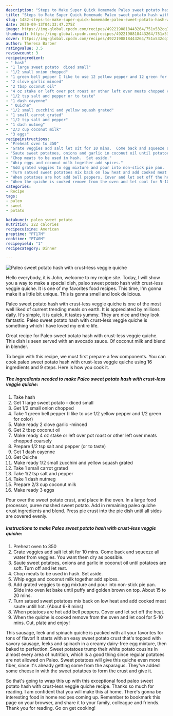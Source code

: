 ```yaml
---
description: "Steps to Make Super Quick Homemade Paleo sweet potato hash with crust-less veggie quiche"
title: "Steps to Make Super Quick Homemade Paleo sweet potato hash with crust-less veggie quiche"
slug: 1482-steps-to-make-super-quick-homemade-paleo-sweet-potato-hash-with-crust-less-veggie-quiche
date: 2020-09-13T04:33:47.275Z
image: https://img-global.cpcdn.com/recipes/4922190818443264/751x532cq70/paleo-sweet-potato-hash-with-crust-less-veggie-quiche-recipe-main-photo.jpg
thumbnail: https://img-global.cpcdn.com/recipes/4922190818443264/751x532cq70/paleo-sweet-potato-hash-with-crust-less-veggie-quiche-recipe-main-photo.jpg
cover: https://img-global.cpcdn.com/recipes/4922190818443264/751x532cq70/paleo-sweet-potato-hash-with-crust-less-veggie-quiche-recipe-main-photo.jpg
author: Theresa Barber
ratingvalue: 3.5
reviewcount: 3
recipeingredient:
- " hash"
- "1 large sweet potato  diced small"
- "1/2 small onion chopped"
- "1 green bell pepper I like to use 12 yellow pepper and 12 green for color"
- "2 clove garlic minced"
- "2 tbsp coconut oil"
- "4 oz stake or left over pot roast or other left over meats chopped coarsely"
- "1/2 tsp salt and pepper or to taste"
- "1 dash cayenne"
- " Quiche"
- "1/2 small zucchini and yellow squash grated"
- "1 small carrot grated"
- "1/2 tsp salt and pepper"
- "1 dash nutmeg"
- "2/3 cup coconut milk"
- "3 eggs"
recipeinstructions:
- "Preheat oven to 350"
- "Grate veggies add salt let sit for 10 mins.  Come back and squeeze all water from veggies.  You want them dry as possible."
- "Saute sweet potatoes, onions and garlic in coconut oil until potatoes are soft.  Turn off and let rest."
- "Chop meats to be used in hash.  Set aside."
- "Whip eggs and coconut milk together add spices."
- "Add grated veggies to egg mixture and pour into non-stick pie pan.  Slide into oven let bake until puffy and golden brown on top.  About 15 to 20 mins."
- "Turn satued sweet potatoes mix back on low heat and add cooked meat saute untill hot.  (About 6-8 mins)"
- "When potatoes are hot add bell peppers. Cover and let set off the heat."
- "When the quiche is cooked remove from the oven and let cool for 5-10 mins.  Cut, plate and enjoy!"
categories:
- Recipe
tags:
- paleo
- sweet
- potato

katakunci: paleo sweet potato 
nutrition: 222 calories
recipecuisine: American
preptime: "PT17M"
cooktime: "PT40M"
recipeyield: "1"
recipecategory: Dinner

---
```



![Paleo sweet potato hash with crust-less veggie quiche](https://img-global.cpcdn.com/recipes/4922190818443264/751x532cq70/paleo-sweet-potato-hash-with-crust-less-veggie-quiche-recipe-main-photo.jpg)

Hello everybody, it is John, welcome to my recipe site. Today, I will show you a way to make a special dish, paleo sweet potato hash with crust-less veggie quiche. It is one of my favorites food recipes. This time, I'm gonna make it a little bit unique. This is gonna smell and look delicious.

Paleo sweet potato hash with crust-less veggie quiche is one of the most well liked of current trending meals on earth. It is appreciated by millions daily. It's simple, it is quick, it tastes yummy. They are nice and they look fantastic. Paleo sweet potato hash with crust-less veggie quiche is something which I have loved my entire life.

Great recipe for Paleo sweet potato hash with crust-less veggie quiche. This dish is seen served with an avocado sauce. Of coconut milk and blend in blender.


To begin with this recipe, we must first prepare a few components. You can cook paleo sweet potato hash with crust-less veggie quiche using 16 ingredients and 9 steps. Here is how you cook it.

<!--inarticleads1-->

##### The ingredients needed to make Paleo sweet potato hash with crust-less veggie quiche:

1. Take  hash
1. Get 1 large sweet potato - diced small
1. Get 1/2 small onion chopped
1. Take 1 green bell pepper (I like to use 1/2 yellow pepper and 1/2 green for color)
1. Make ready 2 clove garlic -minced
1. Get 2 tbsp coconut oil
1. Make ready 4 oz stake or left over pot roast or other left over meats chopped coarsely
1. Prepare 1/2 tsp salt and pepper (or to taste)
1. Get 1 dash cayenne
1. Get  Quiche
1. Make ready 1/2 small zucchini and yellow squash grated
1. Take 1 small carrot grated
1. Take 1/2 tsp salt and pepper
1. Take 1 dash nutmeg
1. Prepare 2/3 cup coconut milk
1. Make ready 3 eggs


Pour over the sweet potato crust, and place in the oven. In a large food processor, puree mashed sweet potato. Add in remaining paleo quiche crust ingredients and blend. Press pie crust into the pie dish until all sides are covered evenly. 

<!--inarticleads2-->

##### Instructions to make Paleo sweet potato hash with crust-less veggie quiche:

1. Preheat oven to 350
1. Grate veggies add salt let sit for 10 mins.  Come back and squeeze all water from veggies.  You want them dry as possible.
1. Saute sweet potatoes, onions and garlic in coconut oil until potatoes are soft.  Turn off and let rest.
1. Chop meats to be used in hash.  Set aside.
1. Whip eggs and coconut milk together add spices.
1. Add grated veggies to egg mixture and pour into non-stick pie pan.  Slide into oven let bake until puffy and golden brown on top.  About 15 to 20 mins.
1. Turn satued sweet potatoes mix back on low heat and add cooked meat saute untill hot.  (About 6-8 mins)
1. When potatoes are hot add bell peppers. Cover and let set off the heat.
1. When the quiche is cooked remove from the oven and let cool for 5-10 mins.  Cut, plate and enjoy!


This sausage, leek and spinach quiche is packed with all your favorites for tons of flavor! It starts with an easy sweet potato crust that&#39;s topped with savory sausage, leeks and spinach in a creamy dairy-free egg mixture, then baked to perfection. Sweet potatoes trump their white potato cousins in almost every area of nutrition, which is a good thing since regular potatoes are not allowed on Paleo. Sweet potatoes will give this quiche even more fiber, since it&#39;s already getting some from the asparagus. They&#39;ve added some cheese in with the sweet potatoes to form the crust and give it. 

So that's going to wrap this up with this exceptional food paleo sweet potato hash with crust-less veggie quiche recipe. Thanks so much for reading. I am confident that you will make this at home. There's gonna be interesting food in home recipes coming up. Remember to bookmark this page on your browser, and share it to your family, colleague and friends. Thank you for reading. Go on get cooking!
